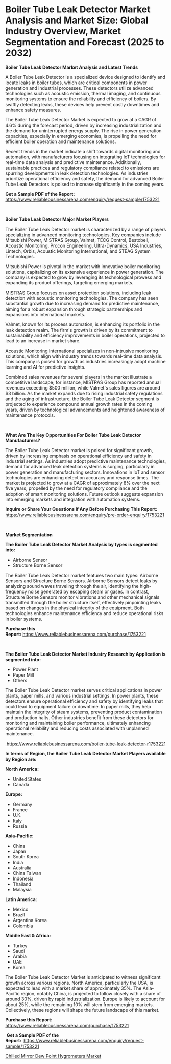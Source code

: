 <p><h1>Boiler Tube Leak Detector Market Analysis and Market Size: Global Industry Overview, Market Segmentation and Forecast (2025 to 2032)</h1></p><p><strong>Boiler Tube Leak Detector Market Analysis and Latest Trends</strong></p>
<p><p>A Boiler Tube Leak Detector is a specialized device designed to identify and locate leaks in boiler tubes, which are critical components in power generation and industrial processes. These detectors utilize advanced technologies such as acoustic emission, thermal imaging, and continuous monitoring systems to ensure the reliability and efficiency of boilers. By swiftly detecting leaks, these devices help prevent costly downtimes and enhance safety measures.</p><p>The Boiler Tube Leak Detector Market is expected to grow at a CAGR of 4.6% during the forecast period, driven by increasing industrialization and the demand for uninterrupted energy supply. The rise in power generation capacities, especially in emerging economies, is propelling the need for efficient boiler operation and maintenance solutions. </p><p>Recent trends in the market indicate a shift towards digital monitoring and automation, with manufacturers focusing on integrating IoT technologies for real-time data analysis and predictive maintenance. Additionally, sustainable practices and regulatory compliance related to emissions are spurring developments in leak detection technologies. As industries prioritize operational efficiency and safety, the demand for advanced Boiler Tube Leak Detectors is poised to increase significantly in the coming years.</p></p>
<p><strong>Get a Sample PDF of the Report:&nbsp;</strong> <a href="https://www.reliablebusinessarena.com/enquiry/request-sample/1753221?utm_campaign=2262&utm_medium=2&utm_source=Github&utm_content=ia&utm_term=18022025&utm_id=boiler-tube-leak-detector">https://www.reliablebusinessarena.com/enquiry/request-sample/1753221</a></p>
<p>&nbsp;</p>
<p><strong>Boiler Tube Leak Detector Major Market Players</strong></p>
<p><p>The Boiler Tube Leak Detector market is characterized by a range of players specializing in advanced monitoring technologies. Key companies include Mitsubishi Power, MISTRAS Group, Valmet, TECG Control, Bestobell, Acoustic Monitoring, Procon Engineering, Ultra-Dynamics, USA Industries, Lintech, Orbis, Acoustic Monitoring International, and STEAG System Technologies.</p><p>Mitsubishi Power is pivotal in the market with innovative boiler monitoring solutions, capitalizing on its extensive experience in power generation. The company is expected to grow by leveraging its technological prowess and expanding its product offerings, targeting emerging markets.</p><p>MISTRAS Group focuses on asset protection solutions, including leak detection with acoustic monitoring technologies. The company has seen substantial growth due to increasing demand for predictive maintenance, aiming for a robust expansion through strategic partnerships and expansions into international markets.</p><p>Valmet, known for its process automation, is enhancing its portfolio in the leak detection realm. The firm's growth is driven by its commitment to sustainability and efficiency improvements in boiler operations, projected to lead to an increase in market share.</p><p>Acoustic Monitoring International specializes in non-intrusive monitoring solutions, which align with industry trends towards real-time data analysis. This company is poised for growth as industries increasingly adopt machine learning and AI for predictive insights.</p><p>Combined sales revenues for several players in the market illustrate a competitive landscape; for instance, MISTRAS Group has reported annual revenues exceeding $500 million, while Valmet's sales figures are around $3 billion. As the market expands due to rising industrial safety regulations and the aging of infrastructure, the Boiler Tube Leak Detector segment is projected to experience compound annual growth rates in the coming years, driven by technological advancements and heightened awareness of maintenance protocols.</p></p>
<p>&nbsp;</p>
<p><strong>What Are The Key Opportunities For Boiler Tube Leak Detector Manufacturers?</strong></p>
<p><p>The Boiler Tube Leak Detector market is poised for significant growth, driven by increasing emphasis on operational efficiency and safety in industrial settings. As industries adopt predictive maintenance technologies, demand for advanced leak detection systems is surging, particularly in power generation and manufacturing sectors. Innovations in IoT and sensor technologies are enhancing detection accuracy and response times. The market is projected to grow at a CAGR of approximately 8% over the next five years, propelled by the need for regulatory compliance and the adoption of smart monitoring solutions. Future outlook suggests expansion into emerging markets and integration with automation systems.</p></p>
<p><strong>Inquire or Share Your Questions If Any Before Purchasing This Report:</strong> <a href="https://www.reliablebusinessarena.com/enquiry/pre-order-enquiry/1753221?utm_campaign=2262&utm_medium=2&utm_source=Github&utm_content=ia&utm_term=18022025&utm_id=boiler-tube-leak-detector">https://www.reliablebusinessarena.com/enquiry/pre-order-enquiry/1753221</a></p>
<p>&nbsp;</p>
<p><strong>Market Segmentation</strong></p>
<p><strong>The Boiler Tube Leak Detector Market Analysis by types is segmented into:</strong></p>
<p><ul><li>Airborne Sensor</li><li>Structure Borne Sensor</li></ul></p>
<p><p>The Boiler Tube Leak Detector market features two main types: Airborne Sensors and Structure Borne Sensors. Airborne Sensors detect leaks by analyzing sound waves traveling through the air, identifying the high-frequency noise generated by escaping steam or gases. In contrast, Structure Borne Sensors monitor vibrations and other mechanical signals transmitted through the boiler structure itself, effectively pinpointing leaks based on changes in the physical integrity of the equipment. Both technologies enhance maintenance efficiency and reduce operational risks in boiler systems.</p></p>
<p><strong>Purchase this Report:&nbsp;</strong><a href="https://www.reliablebusinessarena.com/purchase/1753221?utm_campaign=2262&utm_medium=2&utm_source=Github&utm_content=ia&utm_term=18022025&utm_id=boiler-tube-leak-detector">https://www.reliablebusinessarena.com/purchase/1753221</a></p>
<p>&nbsp;</p>
<p><strong>The Boiler Tube Leak Detector Market Industry Research by Application is segmented into:</strong></p>
<p><ul><li>Power Plant</li><li>Paper Mill</li><li>Others</li></ul></p>
<p><p>The Boiler Tube Leak Detector market serves critical applications in power plants, paper mills, and various industrial settings. In power plants, these detectors ensure operational efficiency and safety by identifying leaks that could lead to equipment failure or downtime. In paper mills, they help maintain the integrity of steam systems, preventing product contamination and production halts. Other industries benefit from these detectors for monitoring and maintaining boiler performance, ultimately enhancing operational reliability and reducing costs associated with unplanned maintenance.</p></p>
<p><a href="https://www.reliablebusinessarena.com/boiler-tube-leak-detector-r1753221?utm_campaign=2262&utm_medium=2&utm_source=Github&utm_content=ia&utm_term=18022025&utm_id=boiler-tube-leak-detector">&nbsp;https://www.reliablebusinessarena.com/boiler-tube-leak-detector-r1753221</a></p>
<p><strong>In terms of Region, the Boiler Tube Leak Detector Market Players available by Region are:</strong></p>
<p>
    <p> <strong> North America: </strong>
        <ul>
            <li>United States</li>
            <li>Canada</li>
        </ul>
        </p> 
    <p> <strong> Europe: </strong>
        <ul>
            <li>Germany</li>
            <li>France</li>
            <li>U.K.</li>
            <li>Italy</li>
            <li>Russia</li>
        </ul>
        </p> 
    <p> <strong> Asia-Pacific: </strong>
        <ul>
            <li>China</li>
            <li>Japan</li>
            <li>South Korea</li>
            <li>India</li>
            <li>Australia</li>
            <li>China Taiwan</li>
            <li>Indonesia</li>
            <li>Thailand</li>
            <li>Malaysia</li>
        </ul>
        </p> 
    <p> <strong> Latin America: </strong>
        <ul>
            <li>Mexico</li>
            <li>Brazil</li>
            <li>Argentina Korea</li>
            <li>Colombia</li>
        </ul>
        </p> 
    <p> <strong> Middle East & Africa: </strong>
        <ul>
            <li>Turkey</li>
            <li>Saudi</li>
            <li>Arabia</li>
            <li>UAE</li>
            <li>Korea</li>
        </ul>
    </p>
    </p>
<p><p>The Boiler Tube Leak Detector Market is anticipated to witness significant growth across various regions. North America, particularly the USA, is expected to lead with a market share of approximately 35%. The Asia-Pacific region, notably China, is projected to follow closely with a share of around 30%, driven by rapid industrialization. Europe is likely to account for about 25%, while the remaining 10% will stem from emerging markets. Collectively, these regions will shape the future landscape of this market.</p></p>
<p><strong>Purchase this Report: </strong><a href="https://www.reliablebusinessarena.com/purchase/1753221?utm_campaign=2262&utm_medium=2&utm_source=Github&utm_content=ia&utm_term=18022025&utm_id=boiler-tube-leak-detector">https://www.reliablebusinessarena.com/purchase/1753221</a></p>
<p>&nbsp;<strong>Get a Sample PDF of the Report:&nbsp;&nbsp;</strong><a href="https://www.reliablebusinessarena.com/enquiry/request-sample/1753221?utm_campaign=2262&utm_medium=2&utm_source=Github&utm_content=ia&utm_term=18022025&utm_id=boiler-tube-leak-detector">https://www.reliablebusinessarena.com/enquiry/request-sample/1753221</a></p>
<p><strong></strong></p>
<p><p><a href="https://github.com/millionkaryn68/Market-Research-Report-List-1/blob/main/chilled-mirror-dew-point-hygrometers-market.md?utm_campaign=2262&utm_medium=2&utm_source=Github&utm_content=ia&utm_term=18022025&utm_id=boiler-tube-leak-detector">Chilled Mirror Dew Point Hygrometers Market</a></p></p>